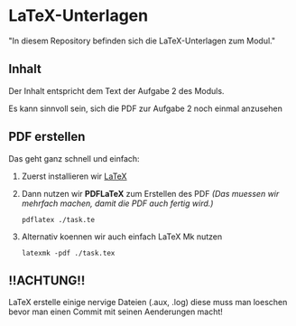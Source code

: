 # LaTeX-Unterlagen

"In diesem Repository befinden sich die LaTeX-Unterlagen zum Modul."

## Inhalt

Der Inhalt entspricht dem Text der Aufgabe 2 des Moduls.

Es kann sinnvoll sein, sich die PDF zur Aufgabe 2 noch einmal
anzusehen

## PDF erstellen

Das geht ganz schnell und einfach:

1. Zuerst installieren wir [LaTeX](https://tug.org/texlive/)

2. Dann nutzen wir **PDFLaTeX** zum Erstellen des PDF _(Das muessen wir mehrfach machen, damit die PDF auch fertig wird.)_

   ```
   pdflatex ./task.te
   ```

3. Alternativ koennen wir auch einfach LaTeX Mk nutzen
   ```
   latexmk -pdf ./task.tex
   ```

## !!ACHTUNG!!

LaTeX erstelle einige nervige Dateien (.aux, .log) diese muss man loeschen bevor
man einen Commit mit seinen Aenderungen macht!
